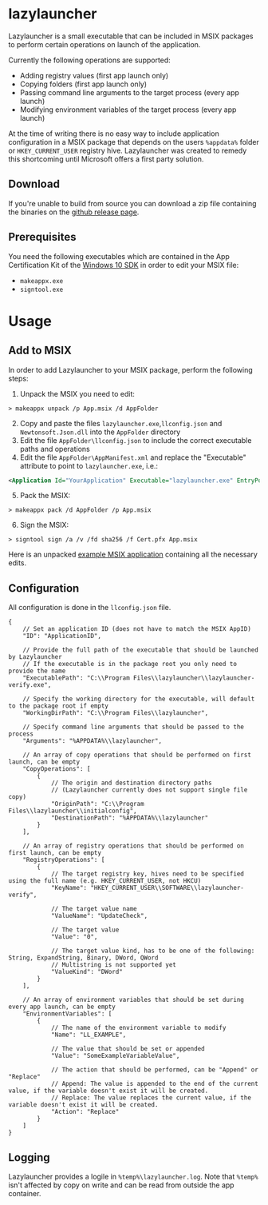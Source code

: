 # lazylauncher
Lazylauncher is a small executable that can be included in MSIX packages to perform certain operations on launch of the application.

Currently the following operations are supported:
- Adding registry values (first app launch only)
- Copying folders (first app launch only)
- Passing command line arguments to the target process (every app launch)
- Modifying environment variables of the target process (every app launch)

At the time of writing there is no easy way to include application configuration in a MSIX package that depends on the users `%appdata%` folder or `HKEY_CURRENT_USER` registry hive. Lazylauncher was created to remedy this shortcoming until Microsoft offers a first party solution.

## Download
If you're unable to build from source you can download a zip file containing the binaries on the [github release page](https://github.com/oleesch/lazylauncher/releases).

## Prerequisites
You need the following executables which are contained in the App Certification Kit of the [Windows 10 SDK](https://developer.microsoft.com/en-us/windows/downloads/windows-10-sdk) in order to edit your MSIX file:

- `makeappx.exe`
- `signtool.exe`

# Usage
## Add to MSIX
In order to add Lazylauncher to your MSIX package, perform the following steps:
1. Unpack the MSIX you need to edit:
```Batchfile
> makeappx unpack /p App.msix /d AppFolder
```
2. Copy and paste the files `lazylauncher.exe`,`llconfig.json` and `Newtonsoft.Json.dll` into the `AppFolder` directory
3. Edit the file `AppFolder\llconfig.json` to include the correct executable paths and operations
4. Edit the file `AppFolder\AppManifest.xml` and replace the "Executable" attribute to point to `lazylauncher.exe`, i.e.:
```XML
<Application Id="YourApplication" Executable="lazylauncher.exe" EntryPoint="Windows.FullTrustApplication">
```
5. Pack the MSIX:
```Batchfile
> makeappx pack /d AppFolder /p App.msix
```
6. Sign the MSIX:
```Batchfile
> signtool sign /a /v /fd sha256 /f Cert.pfx App.msix
```

Here is an unpacked [example MSIX application](https://github.com/oleesch/lazylauncher/tree/master/lazylauncher-example-msix) containing all the necessary edits.

## Configuration
All configuration is done in the `llconfig.json` file.

```jsonc
{
    // Set an application ID (does not have to match the MSIX AppID)
    "ID": "ApplicationID",

    // Provide the full path of the executable that should be launched by Lazylauncher
    // If the executable is in the package root you only need to provide the name
    "ExecutablePath": "C:\\Program Files\\lazylauncher\\lazylauncher-verify.exe",

    // Specify the working directory for the executable, will default to the package root if empty
    "WorkingDirPath": "C:\\Program Files\\lazylauncher",

    // Specify command line arguments that should be passed to the process
    "Arguments": "%APPDATA%\\lazylauncher",

    // An array of copy operations that should be performed on first launch, can be empty
    "CopyOperations": [
        {
            // The origin and destination directory paths
            // (Lazylauncher currently does not support single file copy)
            "OriginPath": "C:\\Program Files\\lazylauncher\\initialconfig",
            "DestinationPath": "%APPDATA%\\lazylauncher"
        }
    ],

    // An array of registry operations that should be performed on first launch, can be empty
    "RegistryOperations": [
        {
            // The target registry key, hives need to be specified using the full name (e.g. HKEY_CURRENT_USER, not HKCU)
            "KeyName": "HKEY_CURRENT_USER\\SOFTWARE\\lazylauncher-verify",

            // The target value name
            "ValueName": "UpdateCheck",

            // The target value
            "Value": "0",

            // The target value kind, has to be one of the following: String, ExpandString, Binary, DWord, QWord
            // Multistring is not supported yet
            "ValueKind": "DWord"
        }
    ],
    
    // An array of environment variables that should be set during every app launch, can be empty
    "EnvironmentVariables": [
        {
            // The name of the environment variable to modify
            "Name": "LL_EXAMPLE",
            
            // The value that should be set or appended
            "Value": "SomeExampleVariableValue",
            
            // The action that should be performed, can be "Append" or "Replace"
            // Append: The value is appended to the end of the current value, if the variable doesn't exist it will be created.
            // Replace: The value replaces the current value, if the variable doesn't exist it will be created.
            "Action": "Replace"
        }
    ]
}
```

## Logging
Lazylauncher provides a logile in `%temp%\lazylauncher.log`. Note that `%temp%` isn't affected by copy on write and can be read from outside the app container.
